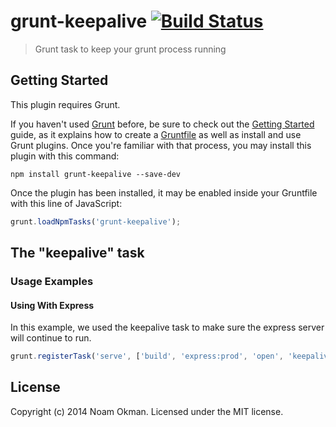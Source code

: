 # grunt-keepalive [![Build Status](https://travis-ci.org/noamokman/grunt-keepalive.svg?branch=master)](https://travis-ci.org/noamokman/grunt-keepalive)

> Grunt task to keep your grunt process running

## Getting Started
This plugin requires Grunt.

If you haven't used [Grunt](http://gruntjs.com/) before, be sure to check out the [Getting Started](http://gruntjs.com/getting-started) guide, as it explains how to create a [Gruntfile](http://gruntjs.com/sample-gruntfile) as well as install and use Grunt plugins. Once you're familiar with that process, you may install this plugin with this command:

```shell
npm install grunt-keepalive --save-dev
```

Once the plugin has been installed, it may be enabled inside your Gruntfile with this line of JavaScript:

```js
grunt.loadNpmTasks('grunt-keepalive');
```

## The "keepalive" task

### Usage Examples

#### Using With Express
In this example, we used the keepalive task to make sure the express server will continue to run.

```js
grunt.registerTask('serve', ['build', 'express:prod', 'open', 'keepalive']);
```

## License
Copyright (c) 2014 Noam Okman. Licensed under the MIT license.
